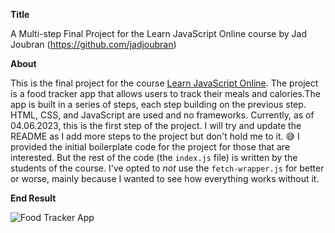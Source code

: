 **Title**

A Multi-step Final Project for the Learn JavaScript Online course by Jad Joubran
(https://github.com/jadjoubran)

**About**

This is the final project for the course [Learn JavaScript Online](https://learnjavascript.online). The project is a
food tracker app that allows users to track their meals and calories.The app is built in a series of steps, each step
building on the previous step. HTML, CSS, and JavaScript are used and no frameworks. Currently, as of 04.06.2023, this
is the first step of the project. I will try and update the README as I add more steps to the project but don't hold me
to it. 😅 I provided the initial boilerplate code for the project for those that are interested. But the rest of
the code (the `index.js` file) is written by the students of the course. I've opted to _not_ use the
`fetch-wrapper.js` for better or worse, mainly because I wanted to see how everything works without it.

**End Result**

![Food Tracker App](https://github.com/jim3/Multi-Step-Final-Project-FoodTracker/blob/main/final-project.gif)
